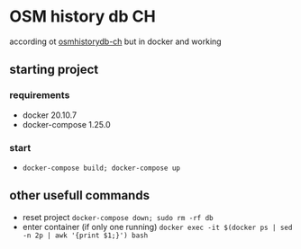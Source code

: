 # OSM history db CH

according ot [osmhistorydb-ch](https://github.com/sosm/osmhistorydb-ch) but in docker and working



## starting project
### requirements
 - docker 20.10.7
 - docker-compose 1.25.0

### start
 - `docker-compose build; docker-compose up`


## other usefull commands
 - reset project `docker-compose down; sudo rm -rf db`
 - enter container (if only one running) `docker exec -it $(docker ps | sed -n 2p | awk '{print $1;}') bash`
